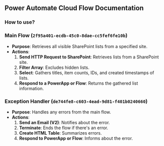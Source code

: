 ## Power Automate Cloud Flow Documentation

### How to use?


### Main Flow (`2f95a401-ecdb-45c0-8dae-cc5fef6fe10b`)
- **Purpose**: Retrieves all visible SharePoint lists from a specified site.
- **Actions**:
  1. **Send HTTP Request to SharePoint**: Retrieves lists from a SharePoint site.
  2. **Filter Array**: Excludes hidden lists.
  3. **Select**: Gathers titles, item counts, IDs, and created timestamps of lists.
  4. **Respond to a PowerApp or Flow**: Returns the gathered list information.

### Exception Handler (`de744fe8-c603-4ead-9d81-f401b0240660`)
- **Purpose**: Handles any errors from the main flow.
- **Actions**:
  1. **Send an Email (V2)**: Notifies about the error.
  2. **Terminate**: Ends the flow if there's an error.
  3. **Create HTML Table**: Summarizes errors.
  4. **Respond to PowerApp or Flow**: Informs about the error.
